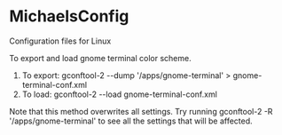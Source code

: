 MichaelsConfig
==============

Configuration files for Linux

	
To export and load gnome terminal color scheme.
1. To export:
    gconftool-2 --dump '/apps/gnome-terminal' > gnome-terminal-conf.xml
2. To load:
    gconftool-2 --load gnome-terminal-conf.xml

Note that this method overwrites all settings. Try running
    gconftool-2 -R '/apps/gnome-terminal'
to see all the settings that will be affected.
